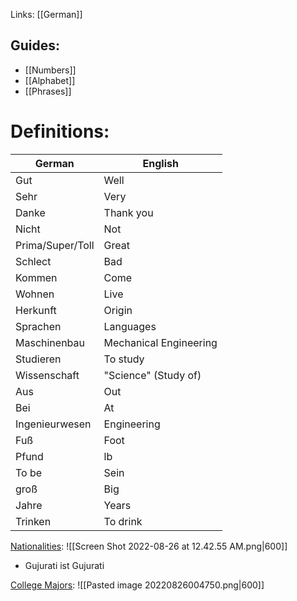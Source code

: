 Links: [[German]]

## Guides:
- [[Numbers]]
- [[Alphabet]]
- [[Phrases]]

# Definitions:
German | English
-----|-----
Gut | Well
Sehr | Very
Danke | Thank you
Nicht | Not
Prima/Super/Toll | Great
Schlect|Bad
Kommen|Come
Wohnen|Live
Herkunft|Origin
Sprachen|Languages
Maschinenbau|Mechanical Engineering
Studieren|To study
Wissenschaft|"Science" (Study of)
Aus|Out
Bei|At
Ingenieurwesen|Engineering
Fuß|Foot
Pfund|lb
To be|Sein
groß|Big
Jahre|Years
Trinken|To drink

<u>Nationalities</u>:
![[Screen Shot 2022-08-26 at 12.42.55 AM.png|600]]
- Gujurati ist Gujurati

<u>College Majors</u>:
![[Pasted image 20220826004750.png|600]]

